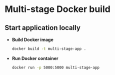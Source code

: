 # Multi-stage Docker build

## Start application locally

- **Build Docker image**

  ```bash
  docker build -t multi-stage-app .

- **Run Docker container**

  ```bash
  docker run -p 5000:5000 multi-stage-app
